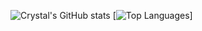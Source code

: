 ![Crystal's GitHub stats](https://github-readme-stats.vercel.app/api?username=cyloCA&theme=merko&show_icons=true)
[![Top Languages](https://github-readme-stats.vercel.app/api/top-langs/?username=cyloCA&layout=compact)]
<!--
**cyloCA/cyloCA** is a ✨ _special_ ✨ repository because its `README.md` (this file) appears on your GitHub profile.

Here are some ideas to get you started:

- 🔭 I’m currently working on ...
- 🌱 I’m currently learning ...
- 👯 I’m looking to collaborate on ...
- 🤔 I’m looking for help with ...
- 💬 Ask me about ...
- 📫 How to reach me: ...
- 😄 Pronouns: ...
- ⚡ Fun fact: ...
-->

